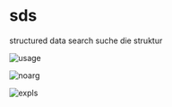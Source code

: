 # sds
structured data search
suche die struktur

![usage](https://raw.githubusercontent.com/monsterkodi/sds/master/img/sds-h.png)

![noarg](https://raw.githubusercontent.com/monsterkodi/sds/master/img/sds.png)

![expls](https://raw.githubusercontent.com/monsterkodi/sds/master/img/sds-k.png)
